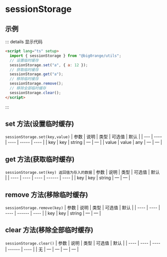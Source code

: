 # sessionStorage

## 示例

::: details 显示代码

```html
<script lang="ts" setup>
  import { sessionStorage } from "@big0range/utils";
  // 设置临时缓存
  sessionStorage.set("a", { a: 12 });
  // 获取临时缓存
  sessionStorage.get("a");
  // 移除临时缓存
  sessionStorage.remove();
  // 移除全部临时缓存
  sessionStorage.clear();
</script>
```

:::

## set 方法(设置临时缓存)

`sessionStorage.set(key,value)`
| 参数 | 说明 | 类型 | 可选值 | 默认 |
| --- | ---- | ---- | ----- | ---- |
| key | key | string | — | — |
| value | value | any | — | — |

## get 方法(获取临时缓存)

`sessionStorage.set(key) 返回值为存入的数据`
| 参数 | 说明 | 类型 | 可选值 | 默认 |
| ---- | ---- | ---- | ------ | ---- |
| key | key | string | — | — |

## remove 方法(移除临时缓存)

`sessionStorage.remove(key)`
| 参数 | 说明 | 类型 | 可选值 | 默认 |
| ---- | ---- | ---- | ------ | ---- |
| key | key | string | — | — |

## clear 方法(移除全部临时缓存)

`sessionStorage.clear()`
| 参数 | 说明 | 类型 | 可选值 | 默认 |
| ---- | ---- | ---- | ------ | ---- |
| 无 | — | — | — | — |

